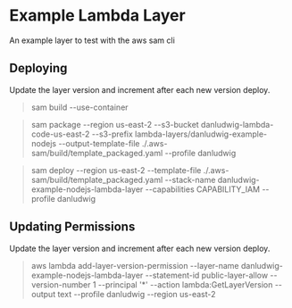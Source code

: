 # Example Lambda Layer

An example layer to test with the aws sam cli

## Deploying

Update the layer version and increment after each new version deploy.

> sam build --use-container

> sam package --region us-east-2 --s3-bucket danludwig-lambda-code-us-east-2 --s3-prefix lambda-layers/danludwig-example-nodejs --output-template-file ./.aws-sam/build/template_packaged.yaml --profile danludwig

> sam deploy --region us-east-2 --template-file ./.aws-sam/build/template_packaged.yaml --stack-name danludwig-example-nodejs-lambda-layer --capabilities CAPABILITY_IAM --profile danludwig

## Updating Permissions

Update the layer version and increment after each new version deploy.

> aws lambda add-layer-version-permission --layer-name danludwig-example-nodejs-lambda-layer --statement-id public-layer-allow --version-number 1 --principal '*' --action lambda:GetLayerVersion --output text --profile danludwig --region us-east-2
